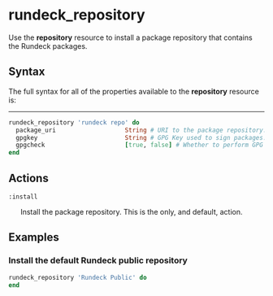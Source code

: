 # rundeck_repository #

Use the **repository** resource to install a package repository that contains the Rundeck packages.

## Syntax ##

The full syntax for all of the properties available to the **repository** resource is:

----

```ruby
rundeck_repository 'rundeck repo' do
  package_uri                   String # URI to the package repository.
  gpgkey                        String # GPG Key used to sign packages.
  gpgcheck                      [true, false] # Whether to perform GPG verification on packages.
end
```

## Actions ##

`:install`

&nbsp;&nbsp;&nbsp;&nbsp;&nbsp;&nbsp;Install the package repository. This is the only, and default, action.

## Examples ##

### Install the default Rundeck public repository ###

```ruby
rundeck_repository 'Rundeck Public' do
end
```